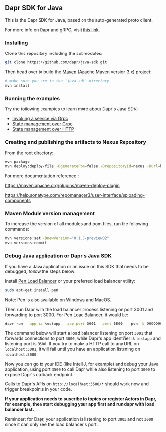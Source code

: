 ## Dapr SDK for Java

This is the Dapr SDK for Java, based on the auto-generated proto client.<br>

For more info on Dapr and gRPC, visit [this link](https://github.com/dapr/docs/tree/master/howto/create-grpc-app).

### Installing

Clone this repository including the submodules:

```sh
git clone https://github.com/dapr/java-sdk.git
```

Then head over to build the [Maven](https://maven.apache.org/install.html) (Apache Maven version 3.x) project:

```sh
# make sure you are in the `java-sdk` directory.
mvn install
```

### Running the examples
Try the following examples to learn more about Dapr's Java SDK:
* [Invoking a service via Grpc](./examples/src/main/java/io/dapr/examples/invoke/grpc)
* [State management over Grpc](./examples/src/main/java/io/dapr/examples/state/grpc)
* [State management over HTTP](./examples/src/main/java/io/dapr/examples/state/http)

### Creating and publishing the artifacts to Nexus Repository
From the root directory:

```sh
mvn package
mvn deploy:deploy-file -DgeneratePom=false -DrepositoryId=nexus -Durl=http://localhost:8081/repository/maven-releases -DpomFile=pom.xml -Dfile=target/client-0.1.0-preview.jar
```
For more documentation reference :

https://maven.apache.org/plugins/maven-deploy-plugin

https://help.sonatype.com/repomanager3/user-interface/uploading-components

### Maven Module version management
To increase the version of all modules and pom files, run the following commands:

```sh
mvn versions:set -DnewVersion="0.1.0-preview02"
mvn versions:commit
```

### Debug Java application or Dapr's Java SDK
If you have a Java application or an issue on this SDK that needs to be debugged, follow the steps below:

Install [Pen Load Balancer](https://sourceforge.net/projects/penloadbalancer/) or your preferred load balancer utility:
```sh
sudo apt-get install pen
```
Note: Pen is also available on Windows and MacOS.

Then run Dapr with the load balancer process listening on port 3001 and forwarding to port 3000. For Pen Load Balancer, it would be:
```sh
dapr run --app-id testapp --app-port 3001 --port 3500 -- pen -b 99999999 -f localhost:3001 localhost:3000
```

The command below will start a load balancer listening on port `3001` that forwards connections to port `3000`, while Dapr's app identifier is `testapp` and listening port is `3500`. If you try to make a HTTP call to any URL on `localhost:3001`, it will fail until you have an application listening on `localhost:3000`.

Now you can go to your IDE (like IntelliJ, for example) and debug your Java application, using port `3500` to call Dapr while also listening to port `3000` to expose Dapr's callback endpoint.

Calls to Dapr's APIs on `http://localhost:3500/*` should work now and trigger breakpoints in your code.

**If your application needs to suscribe to topics or register Actors in Dapr, for example, then start debugging your app first and run dapr with load balancer last.**

Reminder: for Dapr, your application is listening to port `3001` and not `3000` since it can only see the load balancer's port.
